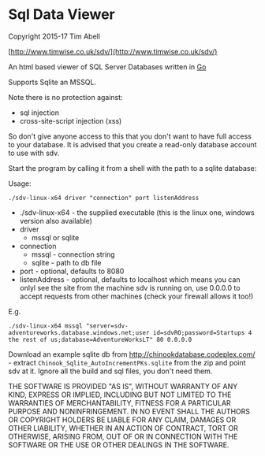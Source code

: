 # Sql Data Viewer

Copyright 2015-17 Tim Abell

[http://www.timwise.co.uk/sdv/](http://www.timwise.co.uk/sdv/)

An html based viewer of SQL Server Databases written in
[Go](https://golang.org/)

Supports Sqlite an MSSQL.

Note there is no protection against:

* sql injection
* cross-site-script injection (xss)

So don't give anyone access to this that you don't want to have full access to
your database. It is advised that you create a read-only database account to use with sdv.

Start the program by calling it from a shell with the path to a sqlite database:

Usage:

`./sdv-linux-x64 driver "connection" port listenAddress`

* ./sdv-linux-x64 - the supplied executable (this is the linux one, windows version also available)
* driver
  * mssql or sqlite
* connection
  * mssql - connection string
  * sqlite - path to db file
* port - optional, defaults to 8080
* listenAddress - optional, defaults to localhost which means you can onlyl see the site from the machine sdv is running on, use 0.0.0.0 to accept requests from other machines (check your firewall allows it too!)

E.g.

`./sdv-linux-x64 mssql "server=sdv-adventureworks.database.windows.net;user id=sdvRO;password=Startups 4 the rest of us;database=AdventureWorksLT" 80 0.0.0.0`

Download an example sqlite db from http://chinookdatabase.codeplex.com/ -
extract `Chinook_Sqlite_AutoIncrementPKs.sqlite` from the zip and point sdv at
it. Ignore all the build and sql files, you don't need them.

THE SOFTWARE IS PROVIDED "AS IS", WITHOUT WARRANTY OF ANY KIND, EXPRESS OR
IMPLIED, INCLUDING BUT NOT LIMITED TO THE WARRANTIES OF MERCHANTABILITY,
FITNESS FOR A PARTICULAR PURPOSE AND NONINFRINGEMENT. IN NO EVENT SHALL THE
AUTHORS OR COPYRIGHT HOLDERS BE LIABLE FOR ANY CLAIM, DAMAGES OR OTHER
LIABILITY, WHETHER IN AN ACTION OF CONTRACT, TORT OR OTHERWISE, ARISING FROM,
OUT OF OR IN CONNECTION WITH THE SOFTWARE OR THE USE OR OTHER DEALINGS IN THE
SOFTWARE.
